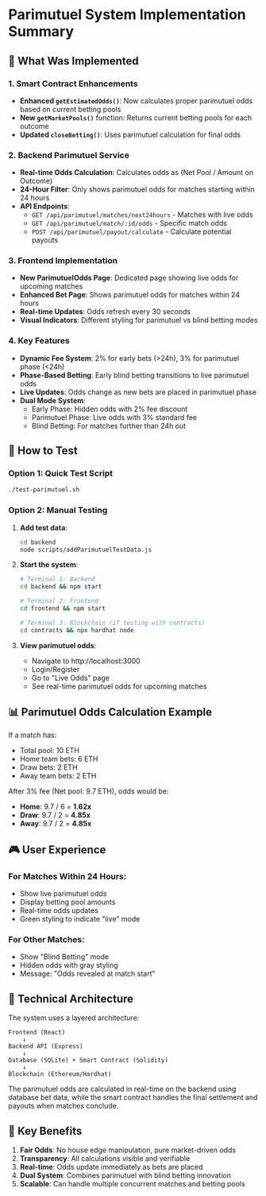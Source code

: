 # Parimutuel System Implementation Summary

## 🎯 What Was Implemented

### 1. Smart Contract Enhancements
- **Enhanced `getEstimatedOdds()`**: Now calculates proper parimutuel odds based on current betting pools
- **New `getMarketPools()`** function: Returns current betting pools for each outcome
- **Updated `closeBetting()`**: Uses parimutuel calculation for final odds

### 2. Backend Parimutuel Service
- **Real-time Odds Calculation**: Calculates odds as (Net Pool / Amount on Outcome)
- **24-Hour Filter**: Only shows parimutuel odds for matches starting within 24 hours
- **API Endpoints**:
  - `GET /api/parimutuel/matches/next24hours` - Matches with live odds
  - `GET /api/parimutuel/match/:id/odds` - Specific match odds
  - `POST /api/parimutuel/payout/calculate` - Calculate potential payouts

### 3. Frontend Implementation
- **New ParimutuelOdds Page**: Dedicated page showing live odds for upcoming matches
- **Enhanced Bet Page**: Shows parimutuel odds for matches within 24 hours
- **Real-time Updates**: Odds refresh every 30 seconds
- **Visual Indicators**: Different styling for parimutuel vs blind betting modes

### 4. Key Features
- **Dynamic Fee System**: 2% for early bets (>24h), 3% for parimutuel phase (<24h)
- **Phase-Based Betting**: Early blind betting transitions to live parimutuel odds
- **Live Updates**: Odds change as new bets are placed in parimutuel phase
- **Dual Mode System**: 
  - Early Phase: Hidden odds with 2% fee discount
  - Parimutuel Phase: Live odds with 3% standard fee
  - Blind Betting: For matches further than 24h out

## 🚀 How to Test

### Option 1: Quick Test Script
```bash
./test-parimutuel.sh
```

### Option 2: Manual Testing
1. **Add test data**:
   ```bash
   cd backend
   node scripts/addParimutuelTestData.js
   ```

2. **Start the system**:
   ```bash
   # Terminal 1: Backend
   cd backend && npm start
   
   # Terminal 2: Frontend  
   cd frontend && npm start
   
   # Terminal 3: Blockchain (if testing with contracts)
   cd contracts && npx hardhat node
   ```

3. **View parimutuel odds**:
   - Navigate to http://localhost:3000
   - Login/Register
   - Go to "Live Odds" page
   - See real-time parimutuel odds for upcoming matches

## 📊 Parimutuel Odds Calculation Example

If a match has:
- Total pool: 10 ETH
- Home team bets: 6 ETH
- Draw bets: 2 ETH  
- Away team bets: 2 ETH

After 3% fee (Net pool: 9.7 ETH), odds would be:
- **Home**: 9.7 / 6 = **1.62x**
- **Draw**: 9.7 / 2 = **4.85x**
- **Away**: 9.7 / 2 = **4.85x**

## 🎮 User Experience

### For Matches Within 24 Hours:
- Show live parimutuel odds
- Display betting pool amounts
- Real-time odds updates
- Green styling to indicate "live" mode

### For Other Matches:
- Show "Blind Betting" mode
- Hidden odds with gray styling
- Message: "Odds revealed at match start"

## 🔧 Technical Architecture

The system uses a layered architecture:

```
Frontend (React)
    ↓
Backend API (Express)
    ↓
Database (SQLite) + Smart Contract (Solidity)
    ↓
Blockchain (Ethereum/Hardhat)
```

The parimutuel odds are calculated in real-time on the backend using database bet data, while the smart contract handles the final settlement and payouts when matches conclude.

## 🎯 Key Benefits

1. **Fair Odds**: No house edge manipulation, pure market-driven odds
2. **Transparency**: All calculations visible and verifiable
3. **Real-time**: Odds update immediately as bets are placed
4. **Dual System**: Combines parimutuel with blind betting innovation
5. **Scalable**: Can handle multiple concurrent matches and betting pools
